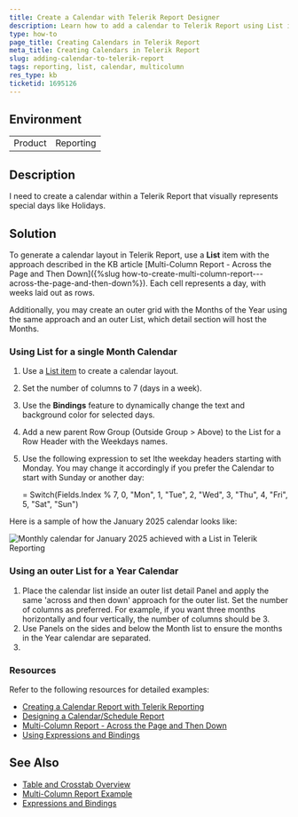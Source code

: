 ```yaml
---
title: Create a Calendar with Telerik Report Designer
description: Learn how to add a calendar to Telerik Report using List items.
type: how-to
page_title: Creating Calendars in Telerik Report
meta_title: Creating Calendars in Telerik Report
slug: adding-calendar-to-telerik-report
tags: reporting, list, calendar, multicolumn
res_type: kb
ticketid: 1695126
---
```


## Environment
<table>
<tbody>
<tr>
<td> Product </td>
<td> Reporting </td>
</tr>
</tbody>
</table>

## Description

I need to create a calendar within a Telerik Report that visually represents special days like Holidays. 

## Solution

To generate a calendar layout in Telerik Report, use a **List** item with the approach described in the KB article [Multi-Column Report - Across the Page and Then Down]({%slug how-to-create-multi-column-report---across-the-page-and-then-down%}). Each cell represents a day, with weeks laid out as rows. 

Additionally, you may create an outer grid with the Months of the Year using the same approach and an outer List, which detail section will host the Months.

### Using List for a single Month Calendar

1. Use a [List item](https://docs.telerik.com/reporting/knowledge-base/how-to-create-multi-column-report---across-the-page-and-then-down) to create a calendar layout.
1. Set the number of columns to 7 (days in a week).
1. Use the **Bindings** feature to dynamically change the text and background color for selected days.
1. Add a new parent Row Group (Outside Group > Above) to the List for a Row Header with the Weekdays names.
1. Use the following expression to set lthe weekday headers starting with Monday. You may change it accordingly if you prefer the Calendar to start with Sunday or another day:

	= Switch(Fields.Index % 7, 0, "Mon", 1, "Tue", 2, "Wed", 3, "Thu", 4, "Fri", 5, "Sat", "Sun")

Here is a sample of how the January 2025 calendar looks like:

![Monthly calendar for January 2025 achieved with a List in Telerik Reporting]()

### Using an outer List for a Year Calendar

1. Place the calendar list inside an outer list detail Panel and apply the same 'across and then down' approach for the outer list. Set the number of columns as preferred. For example, if you want three months horizontally and four vertically, the number of columns should be 3.
1. Use Panels on the sides and below the Month list to ensure the months in the Year calendar are separated.
1. 

### Resources

Refer to the following resources for detailed examples:
- [Creating a Calendar Report with Telerik Reporting](https://www.telerik.com/blogs/creating-a-calendar-report-with-telerik-reporting)
- [Designing a Calendar/Schedule Report](https://www.telerik.com/forums/designing-a-calendar-schedule-report)
- [Multi-Column Report - Across the Page and Then Down](https://docs.telerik.com/reporting/knowledge-base/how-to-create-multi-column-report---across-the-page-and-then-down)
- [Using Expressions and Bindings](https://docs.telerik.com/reporting/designing-reports/connecting-to-data/expressions/using-expressions/bindings)

## See Also

- [Table and Crosstab Overview](https://docs.telerik.com/reporting/table-working-with-table-cross-table-list-items)
- [Multi-Column Report Example](https://docs.telerik.com/reporting/knowledge-base/how-to-create-multi-column-report---across-the-page-and-then-down)
- [Expressions and Bindings](https://docs.telerik.com/reporting/designing-reports/connecting-to-data/expressions/using-expressions/bindings)
